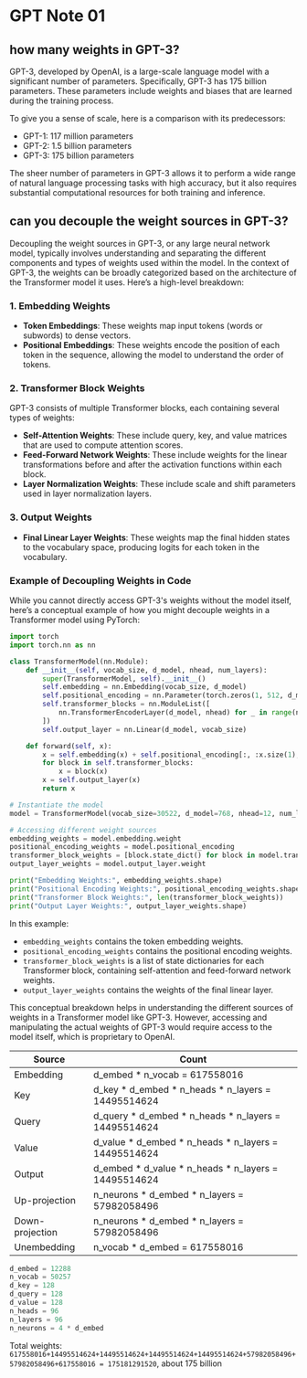 
# GPT Note 01

## how many weights in GPT-3?

GPT-3, developed by OpenAI, is a large-scale language model with a significant number of parameters. Specifically, GPT-3 has 175 billion parameters. These parameters include weights and biases that are learned during the training process.

To give you a sense of scale, here is a comparison with its predecessors:

- GPT-1: 117 million parameters
- GPT-2: 1.5 billion parameters
- GPT-3: 175 billion parameters

The sheer number of parameters in GPT-3 allows it to perform a wide range of natural language processing tasks with high accuracy, but it also requires substantial computational resources for both training and inference.

## can you decouple the weight sources in GPT-3?

Decoupling the weight sources in GPT-3, or any large neural network model, typically involves understanding and separating the different components and types of weights used within the model. In the context of GPT-3, the weights can be broadly categorized based on the architecture of the Transformer model it uses. Here’s a high-level breakdown:

### 1. **Embedding Weights**
   - **Token Embeddings**: These weights map input tokens (words or subwords) to dense vectors.
   - **Positional Embeddings**: These weights encode the position of each token in the sequence, allowing the model to understand the order of tokens.

### 2. **Transformer Block Weights**
   GPT-3 consists of multiple Transformer blocks, each containing several types of weights:
   - **Self-Attention Weights**: These include query, key, and value matrices that are used to compute attention scores.
   - **Feed-Forward Network Weights**: These include weights for the linear transformations before and after the activation functions within each block.
   - **Layer Normalization Weights**: These include scale and shift parameters used in layer normalization layers.

### 3. **Output Weights**
   - **Final Linear Layer Weights**: These weights map the final hidden states to the vocabulary space, producing logits for each token in the vocabulary.

### Example of Decoupling Weights in Code
While you cannot directly access GPT-3's weights without the model itself, here’s a conceptual example of how you might decouple weights in a Transformer model using PyTorch:

```python
import torch
import torch.nn as nn

class TransformerModel(nn.Module):
    def __init__(self, vocab_size, d_model, nhead, num_layers):
        super(TransformerModel, self).__init__()
        self.embedding = nn.Embedding(vocab_size, d_model)
        self.positional_encoding = nn.Parameter(torch.zeros(1, 512, d_model))
        self.transformer_blocks = nn.ModuleList([
            nn.TransformerEncoderLayer(d_model, nhead) for _ in range(num_layers)
        ])
        self.output_layer = nn.Linear(d_model, vocab_size)

    def forward(self, x):
        x = self.embedding(x) + self.positional_encoding[:, :x.size(1), :]
        for block in self.transformer_blocks:
            x = block(x)
        x = self.output_layer(x)
        return x

# Instantiate the model
model = TransformerModel(vocab_size=30522, d_model=768, nhead=12, num_layers=12)

# Accessing different weight sources
embedding_weights = model.embedding.weight
positional_encoding_weights = model.positional_encoding
transformer_block_weights = [block.state_dict() for block in model.transformer_blocks]
output_layer_weights = model.output_layer.weight

print("Embedding Weights:", embedding_weights.shape)
print("Positional Encoding Weights:", positional_encoding_weights.shape)
print("Transformer Block Weights:", len(transformer_block_weights))
print("Output Layer Weights:", output_layer_weights.shape)
```

In this example:
- `embedding_weights` contains the token embedding weights.
- `positional_encoding_weights` contains the positional encoding weights.
- `transformer_block_weights` is a list of state dictionaries for each Transformer block, containing self-attention and feed-forward network weights.
- `output_layer_weights` contains the weights of the final linear layer.

This conceptual breakdown helps in understanding the different sources of weights in a Transformer model like GPT-3. However, accessing and manipulating the actual weights of GPT-3 would require access to the model itself, which is proprietary to OpenAI.

|Source|Count|
|-|-|
|Embedding|d_embed * n_vocab = 617558016|
|Key|d_key * d_embed * n_heads * n_layers = 14495514624|
|Query|d_query * d_embed * n_heads * n_layers = 14495514624|
|Value|d_value * d_embed * n_heads * n_layers = 14495514624|
|Output|d_embed * d_value * n_heads * n_layers = 14495514624|
|Up-projection|n_neurons * d_embed * n_layers = 57982058496|
|Down-projection|n_neurons * d_embed * n_layers = 57982058496|
|Unembedding|n_vocab * d_embed = 617558016|

```py
d_embed = 12288
n_vocab = 50257
d_key = 128
d_query = 128
d_value = 128
n_heads = 96
n_layers = 96
n_neurons = 4 * d_embed
```

Total weights: `617558016+14495514624+14495514624+14495514624+14495514624+57982058496+57982058496+617558016 = 175181291520`, about 175 billion
